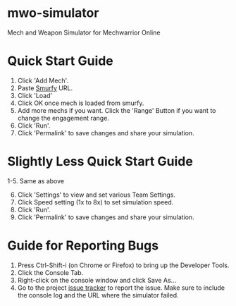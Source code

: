 # mwo-simulator
Mech and Weapon Simulator for Mechwarrior Online

# Quick Start Guide

1. Click 'Add Mech'.
2. Paste [Smurfy](http://mwo.smurfy-net.de/) URL.
3. Click 'Load'
4. Click OK once mech is loaded from smurfy.
5. Add more mechs if you want. Click the 'Range' Button if you want to change the engagement range.
6. Click 'Run'.
7. Click 'Permalink' to save changes and share your simulation.

# Slightly Less Quick Start Guide

1-5. Same as above

6. Click 'Settings' to view and set various Team Settings.
7. Click Speed setting (1x to 8x) to set simulation speed.
8. Click 'Run'.
9. Click 'Permalink' to save changes and share your simulation.

# Guide for Reporting Bugs

1. Press Ctrl-Shift-i (on Chrome or Firefox) to bring up the Developer Tools.
2. Click the Console Tab.
3. Right-click on the console window and click Save As...
4. Go to the project [issue tracker](https://github.com/fat4eyes-mwo/mwo-simulator/issues) to report the issue. Make sure to include the console log and the URL where the simulator failed.
